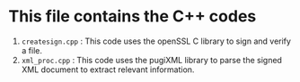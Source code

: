 # This file contains the C++ codes <br>

1.	`createsign.cpp` : This code uses the openSSL C library to sign and verify a file.
2.	`xml_proc.cpp` : This code uses the pugiXML library to parse the signed XML document to extract relevant information.
